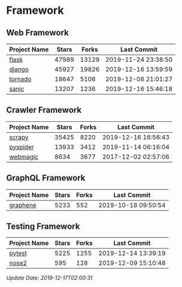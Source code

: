 # Framework

## Web Framework

| Project Name | Stars | Forks | Last Commit |
| ------------ | ----- | ----- | ----------- |
| [flask](https://github.com/pallets/flask) | 47989 | 13129 | 2019-11-24 23:38:50 |
| [django](https://github.com/django/django) | 45927 | 19826 | 2019-12-16 13:59:59 |
| [tornado](https://github.com/tornadoweb/tornado) | 18647 | 5106 | 2019-12-08 21:01:27 |
| [sanic](https://github.com/huge-success/sanic) | 13207 | 1236 | 2019-12-16 15:46:18 |

## Crawler Framework

| Project Name | Stars | Forks | Last Commit |
| ------------ | ----- | ----- | ----------- |
| [scrapy](https://github.com/scrapy/scrapy) | 35425 | 8220 | 2019-12-16 16:56:43 |
| [pyspider](https://github.com/binux/pyspider) | 13933 | 3412 | 2019-11-14 06:16:04 |
| [webmagic](https://github.com/code4craft/webmagic) | 8634 | 3677 | 2017-12-02 02:57:06 |

## GraphQL Framework

| Project Name | Stars | Forks | Last Commit |
| ------------ | ----- | ----- | ----------- |
| [graphene](https://github.com/graphql-python/graphene) | 5233 | 552 | 2019-10-18 09:50:54 |

## Testing Framework

| Project Name | Stars | Forks | Last Commit |
| ------------ | ----- | ----- | ----------- |
| [pytest](https://github.com/pytest-dev/pytest) | 5225 | 1255 | 2019-12-14 13:39:19 |
| [nose2](https://github.com/nose-devs/nose2) | 595 | 128 | 2019-12-09 15:10:48 |

*Update Date: 2019-12-17T02:00:31*